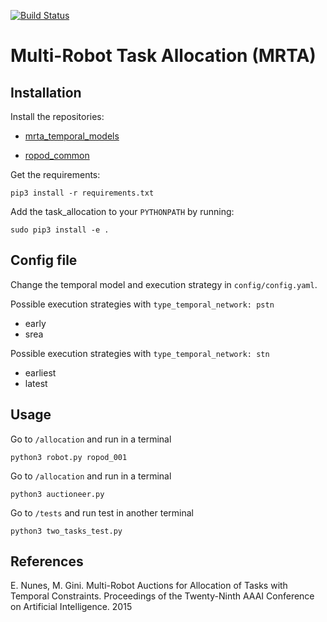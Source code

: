 [![Build Status](https://travis-ci.com/anenriquez/mrta_allocation.svg?token=QudZDF4JraaUN8o4yWNo&branch=master)](https://travis-ci.com/anenriquez/mrta_allocation)

# Multi-Robot Task Allocation (MRTA)

## Installation

Install the repositories:

-  [mrta_temporal_models](https://github.com/anenriquez/mrta_temporal_models)

- [ropod_common](https://github.com/ropod-project/ropod_common)


Get the requirements:
```
pip3 install -r requirements.txt
```

Add the task_allocation to your `PYTHONPATH` by running:

```
sudo pip3 install -e .
```

## Config file

Change the temporal model and execution strategy in `config/config.yaml`.

Possible execution strategies with `type_temporal_network: pstn`
- early
- srea

Possible execution strategies with `type_temporal_network: stn` 
- earliest
- latest

## Usage

Go to `/allocation` and run in a terminal

```
python3 robot.py ropod_001
```

Go to `/allocation` and run in a terminal
```
python3 auctioneer.py
```
Go to `/tests` and run test in another terminal
```
python3 two_tasks_test.py
```

## References

E. Nunes, M. Gini. Multi-Robot Auctions for Allocation of Tasks with Temporal Constraints. Proceedings of the Twenty-Ninth AAAI Conference on Artificial Intelligence. 2015
